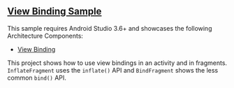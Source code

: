 ## [View Binding Sample](https://github.com/android/architecture-components-samples/tree/master/ViewBindingSample)

This sample requires Android Studio 3.6+ and showcases the following Architecture Components:

- [View Binding](https://developer.android.com/topic/libraries/view-binding)

This project shows how to use view bindings in an activity and in fragments. `InflateFragment` uses the `inflate()` API and `BindFragment` shows the less common `bind()` API.